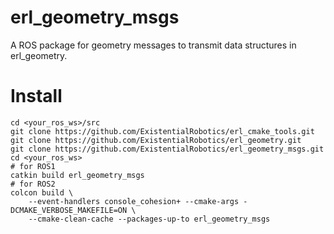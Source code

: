 erl_geometry_msgs
=================

A ROS package for geometry messages to transmit data structures in erl_geometry.

# Install

```shell
cd <your_ros_ws>/src
git clone https://github.com/ExistentialRobotics/erl_cmake_tools.git
git clone https://github.com/ExistentialRobotics/erl_geometry.git
git clone https://github.com/ExistentialRobotics/erl_geometry_msgs.git
cd <your_ros_ws>
# for ROS1
catkin build erl_geometry_msgs
# for ROS2
colcon build \
    --event-handlers console_cohesion+ --cmake-args -DCMAKE_VERBOSE_MAKEFILE=ON \
    --cmake-clean-cache --packages-up-to erl_geometry_msgs
```
